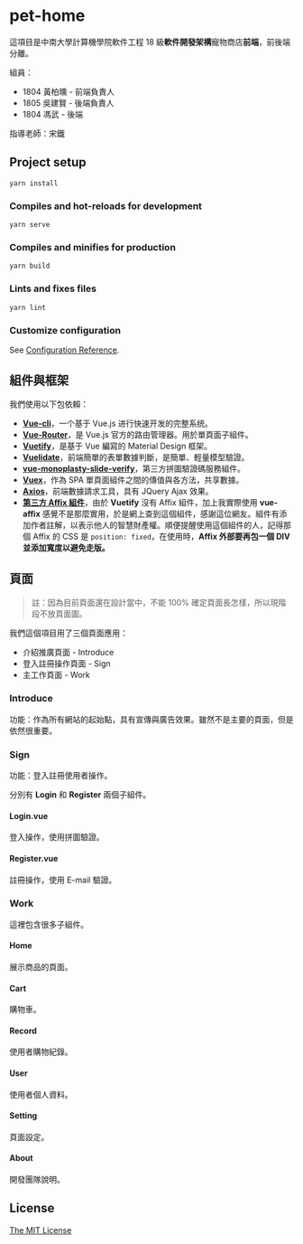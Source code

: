 # pet-home

這項目是中南大學計算機學院軟件工程 18 級**軟件開發架構**寵物商店**前端**，前後端分離。

組員：

- 1804 黃柏曛 - 前端負責人
- 1805 吳建賢 - 後端負責人
- 1804 馮武 - 後端

指導老師：宋鐵

## Project setup
```
yarn install
```

### Compiles and hot-reloads for development
```
yarn serve
```

### Compiles and minifies for production
```
yarn build
```

### Lints and fixes files
```
yarn lint
```

### Customize configuration
See [Configuration Reference](https://cli.vuejs.org/config/).

## 組件與框架

我們使用以下包依賴：

 - **[Vue-cli](https://cli.vuejs.org/zh/guide/)**，一个基于 Vue.js 进行快速开发的完整系统。
 - **[Vue-Router](https://router.vuejs.org/zh/installation.html)**，是 Vue.js 官方的路由管理器。用於單頁面子組件。
 - **[Vuetify](https://vuetifyjs.com/zh-Hans/)**，是基于 Vue 編寫的 Material Design 框架。
 - **[Vuelidate](https://vuelidate.js.org/#getting-started)**，前端簡單的表單數據判斷，是簡單、輕量模型驗證。
 - **[vue-monoplasty-slide-verify](https://github.com/monoplasty/vue-monoplasty-slide-verify)**，第三方拼圖驗證碼服務組件。
 - **[Vuex](https://vuex.vuejs.org/zh/)**，作為 SPA 單頁面組件之間的傳值與各方法，共享數據。
 - **[Axios](https://www.npmjs.com/package/vue-axios)**，前端數據請求工具，具有 JQuery Ajax 效果。
 - **[第三方 Affix 組件](https://www.cnblogs.com/shenjp/p/10100837.html)**，由於 **Vuetify** 沒有 Affix 組件，加上我實際使用 **vue-affix** 感覺不是那麼實用，於是網上查到這個組件，感謝這位網友。組件有添加作者註解，以表示他人的智慧財產權。順便提醒使用這個組件的人，記得那個 Affix 的 CSS 是 `position: fixed`，在使用時，**Affix 外部要再包一個 DIV 並添加寬度以避免走版。**

## 頁面

> 註：因為目前頁面還在設計當中，不能 100% 確定頁面長怎樣，所以現階段不放頁面圖。

我們這個項目用了三個頁面應用：

- 介紹推廣頁面 - Introduce
- 登入註冊操作頁面 - Sign
- 主工作頁面 - Work

### Introduce

功能：作為所有網站的起始點，具有宣傳與廣告效果。雖然不是主要的頁面，但是依然很重要。

### Sign

功能：登入註冊使用者操作。

分別有 **Login** 和 **Register** 兩個子組件。

#### Login.vue

登入操作，使用拼圖驗證。

#### Register.vue

註冊操作，使用 E-mail 驗證。

### Work

這裡包含很多子組件。

#### Home

展示商品的頁面。

#### Cart

購物車。

#### Record

使用者購物紀錄。

#### User

使用者個人資料。

#### Setting

頁面設定。

#### About

開發團隊說明。

## License
[The MIT License](https://github.com/HuangNO1/PetHome_Front_Back/blob/master/LICENSE)
